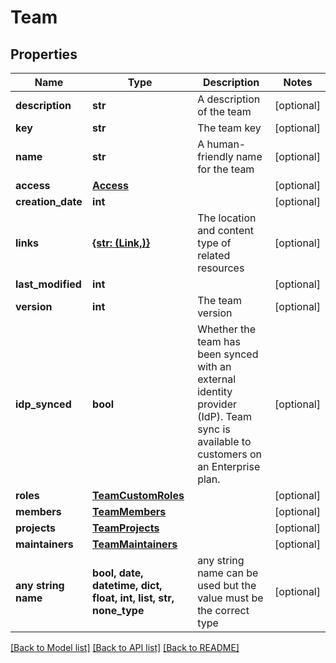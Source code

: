 # Team


## Properties
Name | Type | Description | Notes
------------ | ------------- | ------------- | -------------
**description** | **str** | A description of the team | [optional] 
**key** | **str** | The team key | [optional] 
**name** | **str** | A human-friendly name for the team | [optional] 
**access** | [**Access**](Access.md) |  | [optional] 
**creation_date** | **int** |  | [optional] 
**links** | [**{str: (Link,)}**](Link.md) | The location and content type of related resources | [optional] 
**last_modified** | **int** |  | [optional] 
**version** | **int** | The team version | [optional] 
**idp_synced** | **bool** | Whether the team has been synced with an external identity provider (IdP). Team sync is available to customers on an Enterprise plan. | [optional] 
**roles** | [**TeamCustomRoles**](TeamCustomRoles.md) |  | [optional] 
**members** | [**TeamMembers**](TeamMembers.md) |  | [optional] 
**projects** | [**TeamProjects**](TeamProjects.md) |  | [optional] 
**maintainers** | [**TeamMaintainers**](TeamMaintainers.md) |  | [optional] 
**any string name** | **bool, date, datetime, dict, float, int, list, str, none_type** | any string name can be used but the value must be the correct type | [optional]

[[Back to Model list]](../README.md#documentation-for-models) [[Back to API list]](../README.md#documentation-for-api-endpoints) [[Back to README]](../README.md)


